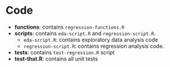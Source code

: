 # Code
* **functions**: contains `regression-functions.R`
* **scripts**: contains `eda-script.R` and `regression-script.R`.
	* `eda-script.R`: contains exploratory data analysis code
	* `regression-script.R`: contains regression analysis code.
* **tests**: contains `test-regression.R` script
* **test-that.R**: contains all unit tests